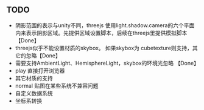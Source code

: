 ## TODO
- 阴影范围的表示与unity不同，threejs 使用light.shadow.camera的六个平面内来表示阴影区域。先提供区域设置脚本，后续在threejs里提供模拟脚本 【Done】
- threejs似乎不能设置材质的skybox。 如果skybox为 cubetexture则支持，其它的忽略【Done】
- 需要支持AmbientLight、HemisphereLight，skybox的环境光忽略 【Done】
- play 直接打开浏览器
- 其它材质的支持
- normal 贴图在某些系统不兼容问题
- 自定义数据系统 
- 坐标系转换